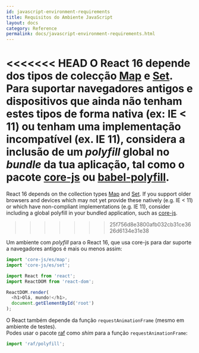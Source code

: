 ```yaml
---
id: javascript-environment-requirements
title: Requisitos do Ambiente JavaScript
layout: docs
category: Reference
permalink: docs/javascript-environment-requirements.html
---
```


<<<<<<< HEAD
O React 16 depende dos tipos de colecção [Map](https://developer.mozilla.org/pt-BR/docs/Web/JavaScript/Reference/Global_Objects/Map) e [Set](https://developer.mozilla.org/pt-BR/docs/Web/JavaScript/Reference/Global_Objects/Set). Para suportar navegadores antigos e dispositivos que ainda não tenham estes tipos de forma nativa (ex: IE < 11) ou tenham uma implementação incompatível (ex. IE 11), considera a inclusão de um _polyfill_ global no _bundle_ da tua aplicação, tal como o pacote [core-js](https://github.com/zloirock/core-js) ou [babel-polyfill](https://babeljs.io/docs/usage/polyfill/).
=======
React 16 depends on the collection types [Map](https://developer.mozilla.org/en-US/docs/Web/JavaScript/Reference/Global_Objects/Map) and [Set](https://developer.mozilla.org/en-US/docs/Web/JavaScript/Reference/Global_Objects/Set). If you support older browsers and devices which may not yet provide these natively (e.g. IE < 11) or which have non-compliant implementations (e.g. IE 11), consider including a global polyfill in your bundled application, such as [core-js](https://github.com/zloirock/core-js).
>>>>>>> 25f756d8e3800afb032cb31ce3626d6134e31e38

Um ambiente com _polyfill_ para o React 16, que usa core-js para dar suporte a navegadores antigos é mais ou menos assim:

```js
import 'core-js/es/map';
import 'core-js/es/set';

import React from 'react';
import ReactDOM from 'react-dom';

ReactDOM.render(
  <h1>Olá, mundo!</h1>,
  document.getElementById('root')
);
```

O React também depende da função `requestAnimationFrame` (mesmo em ambiente de testes).  
Podes usar o pacote [raf](https://www.npmjs.com/package/raf)  como _shim_ para a função `requestAnimationFrame`:

```js
import 'raf/polyfill';
```
